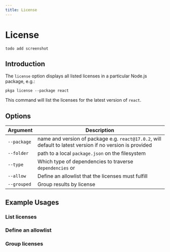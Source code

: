 ```yaml
---
title: License
---
```

# License 
`todo add screenshot`
## Introduction
The `license` option displays all listed licenses in a particular Node.js package, e.g.:
```
pkga license --package react
```
This command will list the licenses for the latest version of `react`.

## Options
Argument | Description
--- | ---
`--package` | name and version of package e.g. `react@17.0.2`, will default to latest version if no version is provided
`--folder` | path to a local `package.json` on the filesystem
`--type` | Which type of dependencies to traverse `dependencies` or 
`--allow` | Define an allowlist that the licenses must fulfill
`--grouped` | Group results by license

## Example Usages
### List licenses
### Define an allowlist
### Group licenses